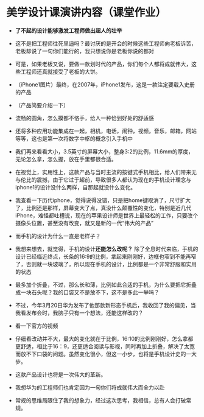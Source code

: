 # 美学设计课演讲内容（课堂作业）

- **了不起的设计能够激发工程师做出超人的壮举** 

- 这不是把工程师往死里逼吗？最讨厌的是开会的时候这些工程师向老板诉苦，老板却说了一句你们能行的，我只想说你是老板你说的都对

- 可是，如果老板又说，要做一款划时代的产品，你们每个人都将成就伟大，这些工程师还真就接受了老板的大饼。

- （iPhone1图片）最终，在2007年，iPhone1发布，这是一款注定要载入史册的产品
- （产品简要介绍一下）
- 流畅的圆角，怎么摸都不恪手，给人一种恰到好处的舒适感
- 还将多种应用功能集成在一起，相机，电话，闹钟，视频，音乐，邮箱，网站等等，这也是第一次将数字中枢的概念引入手机中
- 我们再来看看大小，3.5英寸的屏幕大小，整身3:2的比例，11.6mm的厚度，无论怎么拿，怎么握，放在手里都很合适。

- 在视觉上，实用性上，这款产品与当时主流的按键式手机相比，给人们带来无与伦比的震撼，由于它过于超前，导致很多人都认为现在的手机设计理念与iphone1的设计没什么两样，自那起就没什么变化。

- 我查看一下历代iphone，觉得说得没错，只是把home键取消了，尺寸扩大了，比例还是那样，屏幕变大了点，真没什么颠覆性的变化，特别是近几代iPhone，难怪都吐槽说，现在的苹果设计师是世界上最轻松的工作，只要改个摄像头位置，甚至没有改变，就又是新的一代“伟大的产品”

- 而手机的设计为什么一直是老样子？

- 我想来想去，就觉得，手机的设计**还能怎么改呢？** 除了全息时代来临，手机的设计已经临近终点，长条的16:9的比例，拿起来刚刚好，边框也窄到不能再窄了，否则就一块玻璃了，所以现在手机的设计，比例都是一个非常舒服和实用的状态

- 最多加个折叠，不过，那么长和薄，比例如此合适的手机，为什么要把它折叠成一块石头呢？我的口袋又不是放不下，这不是多此一举吗？

- 不过，今年3月20日华为发布了他那款新形态手机后，我收回了我的偏见，当我看发布会时，我脑子只有一个想法，还能这样改的？

- 看一下官方的视频

- 仔细看改动并不大，最大的变化就在于比例，16:10的比例刚刚好，怎么拿都更舒适，相比于16：9，还更适合阅读与影视，同时再加上折叠，解决了太宽而放不下口袋的问题。虽然变化很小，但这一小步，也将是手机设计史的一大步。

- 这款产品设计也将是一次伟大的革新。
- 我想华为的工程师们也肯定因为一句你们将成就伟大而全力以赴
- 常规的思维局限住了我的想象力，经过这次思考，我相信，总有人会打破常规。
